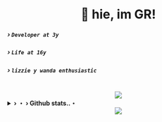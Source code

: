 <div align="center">
  <quote><h1>👋 hie, im <b>GR</b>!</h1></quote>
</div>

##### › `Developer at 3y`
##### › `Life at 16y`
##### › `lizzie y wanda enthusiastic`
<br>

<div align="center">
  <a href="https://github.com/flowingGR" alt="GR">
    <img src="https://skillicons.dev/icons?i=js,nodejs,firebase,discord,html,sass,css,tailwind&theme=dark&perline=4">
  </a>
</div>

<details>
    <summary><underline><b> › ・ › Github stats..・</b></undedrline></summary>
<a href="https://github.com/flowingGR">
<table>
  <tr>
    <td style="padding: 0; width=50%">
        <img src="https://github-readme-stats.vercel.app/api/?username=flowingGR&show_icons=true&title_color=1c6cbf&text_color=246af9&bg_color=00000000&hide_border=true&icon_color=1c6cbf&hide_title=true&count_private=true"/>
    </td>
      <td style="padding: 0; width=50%">
        <img src="https://github-readme-stats.vercel.app/api/top-langs/?username=flowingGR&show_icons=true&title_color=1c6cbf&text_color=246af9&bg_color=00000000&hide_border=true&icon_color=00000000&count_private=true"/>
    </td>
  </tr>
</table>
</a>
</details>

<div align="center">
  <a href="https://discord.com/users/424931675009712128" alt="GR">
    <img src="https://lanyard.cnrad.dev/api/424931675009712128">
  </a>
</div>
